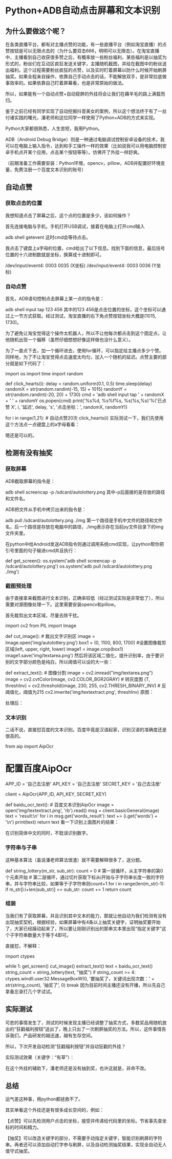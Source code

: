 # Python+ADB自动点击屏幕和文本识别
## 为什么要做这个呢？
在各类直播平台，都有对主播点赞的功能，有一些直播平台（例如淘宝直播）的点赞按钮是可以无限点击的（为什么要双击666，明明可以无限击）。在淘宝直播中，主播看到自己收获很多赞之后，有概率放一些粉丝福利，某些福利是以抽奖为形式的，粉丝们在互动区疯狂发送关键字，主播随机截图，并给在截图中的粉丝送出福利。这个过程需要粉丝疯狂的点赞，以及实时盯着屏幕以防什么时候开始刷屏抽奖。如果全程亲自操作，依靠自己手动点击的话，不能解放双手，是非常拉底做事效率的。如果依靠自己盯着屏幕看，也是非常原始的做法。

所以，如果能有一个自动点赞+自动窥屏的外挂将会让我们在薅羊毛的路上满载而归。



鉴于之前已经有同学实现了自动挖掘抖音美女的案例，所以这个想法终于有了一丝付诸实践的曙光，潘老师和这位同学一样使用了Python+ADB的方式来实现。

Python大家都很熟悉，人生苦短，我用Python。

ADB（Android Debug Bridge）则是一种通过电脑调试控制安卓设备的技术，我可以在电脑上输入指令，达到和手工操作一样的效果（比如说我可以用电脑控制安卓手机点开某个应用，点击某个按钮等等）。仿佛开了外挂一样舒爽。

（前期准备工作需要安装：Python环境，opencv，pillow，ADB并配置好环境变量，免费注册一个百度文本识别的账号）

## 自动点赞
### 获取点击的位置

我想知道点击了屏幕之后，这个点的位置是多少，该如何操作？

首先连接电脑与手机，手机打开USB调试，接着在电脑上打开cmd输入

adb shell getevent
这时cmd会等待点击。



我点击了键盘上a字母的位置，cmd给出了以下信息。找到下面的信息，最后括号位置的十六进制数就是坐标，换算成十进制即可。

/dev/input/event4: 0003 0035 (X坐标)
/dev/input/event4: 0003 0036 (Y坐标)





### 自动点赞

首先，ADB语句控制点击屏幕上某一点的指令是：

adb shell input tap 123 456
其中的123 456是点击位置的坐标，这个坐标可以通过上一节方式获取。经过测试，淘宝直播的右下角点赞按钮坐标大概是(1015, 1730)。

为了避免让淘宝觉得这个操作太机器人，所以不让他每次都点击到这个固定点，让他随机出现一个偏移（虽然仔细想想好像这样做也没什么意义）。

为了一直点下去，加一个循环进去，使用for循环，可以指定给主播点多少个赞。同样地，为了不让淘宝觉得点击速度太均匀，加入一个随机的延迟。点赞主要的部分就是如下代码了：

import os
import time
import random

def click_hearts(i):
    delay = random.uniform(0.1, 0.5)
    time.sleep(delay)
    randomX = str(random.randint(-15, 15) + 1015)
    randomY = str(random.randint(-20, 20) + 1730)
    cmd = 'adb shell input tap ' + randomX + ' ' + randomY
    os.popen(cmd)
    print('%s%d, %s%f%s, %s(%s,%s)'%('已点赞 X', i, '延迟', delay, 's',
          '点击坐标：', randomX, randomY))
          
for i in range(1,21): # 自动点赞20次
    click_hearts(i)
实际测试一下，我们先使用这个方法点一点键盘上的a字母看看：





嗯还是可以的。

## 检测有没有抽奖
### 获取屏幕

ADB截取屏幕的指令是：

adb shell screencap -p /sdcard/autolottery.png
其中-p后面接的是存放的路径和文件名。

ADB把文件从手机中拷贝出来的指令是：

adb pull /sdcard/autolottery.png ./img
第一个路径是手机中文件的路径和文件名，后一个路径是存放在电脑中的路径，./img表示存在当前py文件目录下的img文件夹里。

在python中给Android发送ADB指令则通过调用系统cmd实现，让python帮你把引号里面的句子输进cmd并且执行：

def get_screen():
    os.system('adb shell screencap -p /sdcard/autolottery.png')
    os.system('adb pull /sdcard/autolottery.png ./img')
 

### 截图预处理

由于直接拿来截图进行文本识别，正确率较低（经过测试实际是非常低了），所以需要对源图像处理一下。这里需要安装opencv和pillow。

首先裁剪出文本区域，尽量去除干扰。

import cv2 from PIL
import Image

def cut_image():
    # 裁出文字识别区
    image = Image.open('img/autolottery.png')
    box1 = (0, 1100, 800, 1700) #设置图像裁剪区域(left, upper, right, lower)
    image1 = image.crop(box1)
    image1.save('img/textarea.png')
然后将该区域二值化，提升识别率，由于要识别的文字部分颜色是纯白，所以阈值可以设的大一些：

def extract_text():
    # 图像分割
    image = cv2.imread("img/textarea.png")
    image = cv2.cvtColor(image, cv2.COLOR_BGR2GRAY) # 转灰度图
    (T, threshInv) = cv2.threshold(image, 230, 255, cv2.THRESH_BINARY_INV) # 反阈值化，阈值为215
    cv2.imwrite('img/textextract.png', threshInv)
原图：








处理后：








### 文本识别

二话不说，直接怼百度的文本识别。百度毕竟是汉语起家，识别汉语的准确度还是很高的。

from aip import AipOcr
# 配置百度AipOcr
APP_ID = '自己去注册'
API_KEY = '自己去注册'
SECRET_KEY = '自己去注册'

client = AipOcr(APP_ID, API_KEY, SECRET_KEY)

def baidu_ocr_text():
    # 百度文本识别AipOcr
    image = open('img/textextract.png', 'rb').read()
    msg = client.basicGeneral(image)
    text = 'result:\n'
    for i in msg.get('words_result'):
        text += (i.get('words') + '\n')
    print(text)
    return text
看一下识别上面图片的结果：








在识别简体中文的同时，不耽误识别数字。

 

### 字符串与子串

这种基本算法（虽说潘老师算法很渣）就不需要解释很多了，送分题。

def string_lottery(m_str, sub_str):
    count = 0
    # 第一层循环，从主字符串的第0个元素开始
    # 第二层循环，通过切片获取下标从i开始与子字符串长度一致的字符串，并与字符串比较，如果等于子字符串则count+1
    for i in range(len(m_str)-1):
        if m_str[i:i+len(sub_str)] == sub_str:
            count += 1
    return count


### 组装

当我们有了获取屏幕，并且识别其中文本的能力，那就让他自动为我们检测有没有出现抽奖契机，根据经验，如果屏幕中有4条以上抽奖关键字，证明抽奖要开始了，大家已经躁动起来了，所以要让刚刚识别出的那串文本里出现“指定关键字”这个子字符串数量大于等于4即可。

直接怼，不解释：

import ctypes

while 1:
    get_screen()
    cut_image()
    extract_text()
    text = baidu_ocr_text()
    string_count = string_lottery(text, "抽奖")
    if string_count >= 4:
        ctypes.windll.user32.MessageBoxW(0, '要抽奖了，关键词出现次数：'
             + str(string_count), '抽奖了', 0)
        break
因为目前时间主播还没有开播，所以先自己拿备忘录打几个字试试。






## 实际测试
可悲的事情发生了，测试的时候发现主播已经调整了抽奖方式，多数奖品用随机放出的“狂戳福利按钮”送出了，晚上只出了一次刷屏抽奖的方法。所以，这件事情告诉我们，产品研发的越迅速，越有生存空间。

所以，下次开发自动检测“狂戳福利按钮”并自动狂戳的外挂？

实际测试效果（关键字：“有草”）：





在这个外挂的辅助下，潘老师还是没有抽到奖，也许这就是，非命不改。




## 总结
运气差这种事，用python都拯救不了。

其实单看这个外挂还是有很多成长空间的，例如：

【点赞】可以先检测用户点击的坐标，接受并传递给代码里的坐标。节省事先查坐标的时间和精力。

【抽奖】可以改造关键字的部分，不需要手动指定关键字，智能识别刷屏的字符串。再者还可以添加自动打字参与刷屏，以及自动检测抽奖结果，实现全自动无人值守式抽奖。

